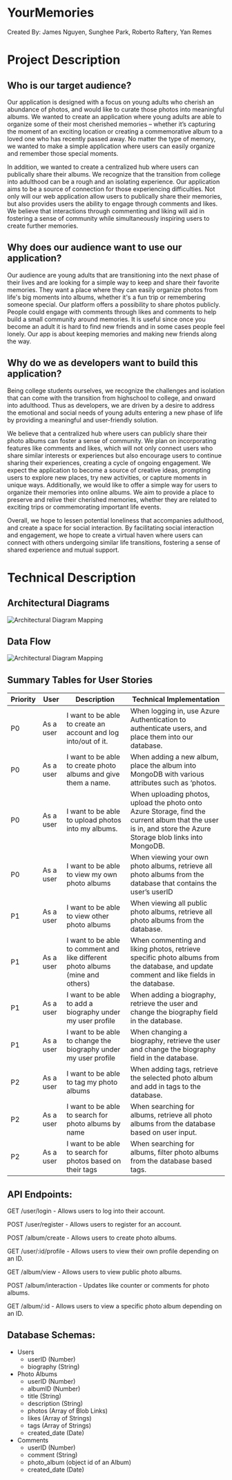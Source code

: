 # YourMemories
Created By: James Nguyen, Sunghee Park, Roberto Raftery, Yan Remes

# Project Description
## Who is our target audience?
Our application is designed with a focus on young adults who cherish an abundance of photos, and would like to curate those photos into meaningful albums. We wanted to create an application where young adults are able to organize some of their most cherished memories – whether it’s capturing the moment of an exciting location or creating a commemorative album to a loved one who has recently passed away. No matter the type of memory, we wanted to make a simple application where users can easily organize and remember those special moments. 

In addition, we wanted to create a centralized hub where users can publically share their albums. We recognize that the transition from college into adulthood can be a rough and an isolating experience. Our application aims to be a source of connection for those experiencing difficulties. Not only will our web application allow users to publically share their memories, but also provides users the ability to engage through comments and likes. We believe that interactions through commenting and liking will aid in fostering a sense of community while simultaneously inspiring users to create further memories.

## Why does our audience want to use our application?
Our audience are young adults that are transitioning into the next phase of their lives  and are looking for a simple way to keep and share their favorite memories. They want a place where they can easily organize photos from life's big moments into albums, whether it's a fun trip or remembering someone special. Our platform offers a possibility to share photos publicly. People could engage with comments through likes and comments to help build a small community around memories. It is useful since once you become an adult it is hard to find new friends and in some cases people feel lonely. Our app is about keeping memories and making new friends along the way.

## Why do we as developers want to build this application?
Being college students ourselves, we recognize the challenges and isolation that can come with the transition from highschool to college, and onward into adulthood. Thus as developers, we are driven by a desire to address the emotional and social needs of young adults entering a new phase of life by providing a meaningful and user-friendly solution. 

We believe that a centralized hub where users can publicly share their photo albums can foster a sense of community. We plan on incorporating features like comments and likes, which will not only connect users who share similar interests or experiences but also encourage users to continue sharing their experiences, creating a cycle of ongoing engagement. We expect the application to become a source of creative ideas, prompting users to explore new places, try new activities, or capture moments in unique ways. Additionally, we would like to offer a simple way for users to organize their memories into online albums. We aim to provide a place to preserve and relive their cherished memories, whether they are related to exciting trips or commemorating important life events.

Overall, we hope to lessen potential loneliness that accompanies adulthood, and create a space for social interaction. By facilitating social interaction and engagement, we hope to create a virtual haven where users can connect with others undergoing similar life transitions, fostering a sense of shared experience and mutual support.

# Technical Description

## Architectural Diagrams
![Architectural Diagram Mapping](./diagram_references/Architectural-Diagram.jpg)

## Data Flow
![Architectural Diagram Mapping](./diagram_references/Data-Flow.png)

## Summary Tables for User Stories

| Priority | User | Description | Technical Implementation |
|----------|------|-------------|--------------------------|
| P0 | As a user | I want to be able to create an account and log into/out of it. | When logging in, use Azure Authentication to authenticate users, and place them into our database. |
| P0 | As a user | I want to be able to create photo albums and give them a name. | When adding a new album, place the album into MongoDB with various attributes such as ‘photos. |
| P0 | As a user | I want to be able to upload photos into my albums. | When uploading photos, upload the photo onto Azure Storage, find the current album that the user is in, and store the Azure Storage blob links into MongoDB. |
| P0 | As a user | I want to be able to view my own photo albums | When viewing your own photo albums, retrieve all photo albums from the database that contains the user’s userID |
| P1 | As a user | I want to be able to view other photo albums | When viewing all public photo albums, retrieve all photo albums from the database. |
| P1 | As a user | I want to be able to comment and like different photo albums (mine and others) | When commenting and liking photos, retrieve specific photo albums from the database, and update comment and like fields in the database. |
| P1 | As a user | I want to be able to add a biography under my user profile | When adding a biography, retrieve the user and change the biography field in the database. |
| P1 | As a user | I want to be able to change the biography under my user profile | When changing a biography, retrieve the user and change the biography field in the database. |
| P2 | As a user | I want to be able to tag my photo albums | When adding tags, retrieve the selected photo album and add in tags to the database. |
| P2 | As a user | I want to be able to search for photo albums by name | When searching for albums, retrieve all photo albums from the database based on user input. |
| P2 | As a user | I want to be able to search for photos based on their tags | When searching for albums, filter photo albums from the database based tags. |

## API Endpoints:
GET /user/login - Allows users to log into their account. 

POST /user/register - Allows users to register for an account.

POST /album/create - Allows users to create photo albums.

GET /user/:id/profile - Allows users to view their own profile depending on an ID.

GET /album/view - Allows users to view public photo albums. 

POST /album/interaction - Updates like counter or comments for photo albums.

GET /album/:id - Allows users to view a specific photo album depending on an ID.

## Database Schemas:
- Users
    * userID (Number)
    * biography (String)
- Photo Albums
    * userID (Number)
    * albumID (Number)
    * title (String)
    * description (String)
    * photos (Array of Blob Links)
    * likes (Array of Strings)
    * tags (Array of Strings)
    * created_date (Date)
- Comments
    * userID (Number)
    * comment (String)
    * photo_album (object id of an Album)
    * created_date (Date)
 



